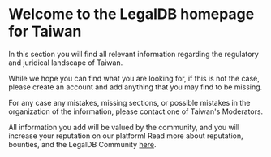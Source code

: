 <!-- TITLE: Taiwan -->
<!-- SUBTITLE: Welcome to the legalDB home of Taiwan -->

# Welcome to the LegalDB homepage for Taiwan

In this section you will find all relevant information regarding the regulatory and juridical landscape of Taiwan.

While we hope you can find what you are looking for, if this is not the case, please create an account and add anything that you may find to be missing.

For any case any mistakes, missing sections, or possible mistakes in the organization of the information, please contact one of Taiwan's Moderators.

All information you add will be valued by the community, and you will increase your reputation on our platform! Read more about reputation, bounties, and the LegalDB Community [here](http://legaldb.herokuapp.com/legaldb/community).
